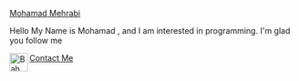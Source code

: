 <a href="github.com/OnlyRad">Mohamad Mehrabi</a>

Hello  My Name is Mohamad ,  and I am interested in programming. I'm glad you follow me

<a href="t.me/TheOnlyMamad">
    <img align="left" alt="Bahman Ahmadi | Telegram" width="32px" src="https://upload.wikimedia.org/wikipedia/commons/thumb/8/83/Telegram_2019_Logo.svg/1200px-Telegram_2019_Logo.svg.png" /> Contact Me
</a>
<br>

